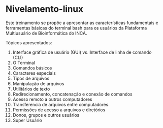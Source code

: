 # Nivelamento-linux

Este treinamento se propõe a apresentar as características fundamentais e ferramentas básicas do terminal bash para os usuários da Plataforma Multiusuário de Bioinformática do INCA.

Tópicos apresentados:
1. Interface gráfica de usuário (GUI) vs. Interface de linha de comando (CLI)
2. O Terminal
3. Comandos básicos
4. Caracteres especiais
5. Tipos de arquivos
6. Manipulação de arquivos
7. Utilitários de texto
8. Redirecionamento, concatenação e conexão de comandos
9. Acesso remoto a outros computadores
10. Transferencia de arquivos entre computadores
11. Permissões de acesso a arquivos e diretórios
12. Donos, grupos e outros usuários
13. Super Usuário


